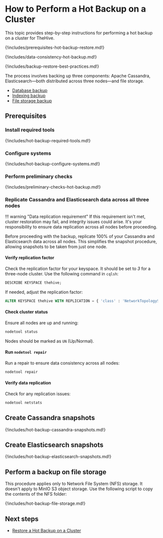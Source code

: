 # How to Perform a Hot Backup on a Cluster

This topic provides step-by-step instructions for performing a hot backup on a cluster for TheHive.

{!includes/prerequisites-hot-backup-restore.md!}

{!includes/data-consistency-hot-backup.md!}

{!includes/backup-restore-best-practices.md!}

The process involves backing up three components: Apache Cassandra, Elasticsearch—both distributed across three nodes—and file storage.

* [Database backup](#create-cassandra-snapshots)
* [Indexing backup](#create-elasticsearch-snapshots)
* [File storage backup](#perform-a-backup-on-file-storage)

## Prerequisites

### Install required tools

{!includes/hot-backup-required-tools.md!}

### Configure systems

{!includes/hot-backup-configure-systems.md!}

<!-- + add MinIO option -->

### Perform preliminary checks

{!includes/preliminary-checks-hot-backup.md!}

### Replicate Cassandra and Elasticsearch data across all three nodes

!!! warning "Data replication requirement"
    If this requirement isn't met, cluster restoration may fail, and integrity issues could arise. It's your responsibility to ensure data replication across all nodes before proceeding.

Before proceeding with the backup, replicate 100% of your Cassandra and Elasticsearch data across all nodes. This simplifies the snapshot procedure, allowing snapshots to be taken from just one node.

#### Verify replication factor

Check the replication factor for your keyspace. It should be set to *3* for a three-node cluster. Use the following command in `cqlsh`:

```sql
DESCRIBE KEYSPACE thehive;
```

If needed, adjust the replication factor:

```sql
ALTER KEYSPACE thehive WITH REPLICATION = { 'class' : 'NetworkTopologyStrategy', '<datacenter_name>' : 3 };
```

#### Check cluster status

Ensure all nodes are up and running:

```bash
nodetool status
```

Nodes should be marked as `UN` (Up/Normal).

#### Run `nodetool repair`

Run a repair to ensure data consistency across all nodes:

```bash
nodetool repair
```

#### Verify data replication

Check for any replication issues:

```bash
nodetool netstats
```

## Create Cassandra snapshots

{!includes/hot-backup-cassandra-snapshots.md!}

## Create Elasticsearch snapshots

{!includes/hot-backup-elasticsearch-snapshots.md!}

## Perform a backup on file storage

This procedure applies only to Network File System (NFS) storage. It doesn't apply to MinIO S3 object storage. Use the following script to copy the contents of the NFS folder:

{!includes/hot-backup-file-storage.md!}

<h2>Next steps</h2>

* [Restore a Hot Backup on a Cluster](../../restore/hot-restore/restore-hot-backup-cluster.md)